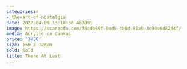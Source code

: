 ```yaml
---
categories:
- the-art-of-nostalgia
date: 2022-04-09 13:18:38.481891
image: https://ucarecdn.com/f6cdb69f-9ed5-4b0d-81a9-3c90e6d8244f/
media: Acrylic on Canvas
price: '3450'
size: 150 x 120cm
sold: Sold
title: There At Last
...
```


